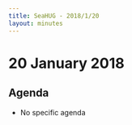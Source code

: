 ```yaml
---
title: SeaHUG - 2018/1/20
layout: minutes
---
```

# 20 January 2018

## Agenda

* No specific agenda
